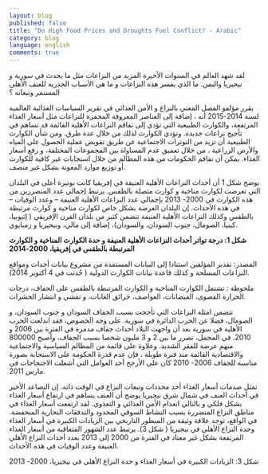 ```yaml
---
layout: blog
published: false
title: "Do High Food Prices and Droughts Fuel Conflict? - Arabic"
category: blog
language: english
comments: true
---
```


لقد شهد العالم في السنوات الأخيرة المزيد من النزاعات مثل ما يحدث في سورية و نيجيريا واليمن. ما الذي يفسر هذه النزاعات و ما هي الأسباب الجذرية للعنف الأهلي المستمر وتبعاته ؟ 

يقرر مؤلفو الفصل المعني بالنزاع و الأمن الغذائي في تقرير السياسات الغذائية العالمية لسنة 2014-2015 أنه ، إضافة إلى 
العناصر المعروفة المحفزة للنزاعات مثل أسعار الغذاء المرتفعة، والكوارث الطبيعية التي تؤدي إلى تفاقم النزاعات الأهلية القائمة قد تساهم في تأجيج نزاعات جديدة. وتؤدي الكوارث لذلك من خلال عدة طرق. ومن شأن الكوارث الطبيعية أن تزيد من التوترات الاجتماعية عن طريق تقويض عملية الحصول على المياه والأرض الزراعية ، من خلال تعميق عدم المساواة بين المجموعات المختلفة، و رفع أسعار الغذاء. يمكن أن تفاقم الحكومات من هذه المظالم من خلال استجابات غير كافية للكوارث أو توزيع موارد المعونة بشكل غير منصف.

يوضح شكل 1 أن أحداث النزاعات الأهلية العنيفة في إفريقيا كانت بوتيرة أعلى في البلدان التي تعرضت لكوارث مناخية    و كوارث متصلة بالطقس. يرتبط إجمالي عدد المتضررين من هذه الكوارث في 2000- 2013 بإجمالي عدد النزاعات الأهلية العنيفة – وعدد الوفيات – في هذه الأحداث. إن البلدان العرضة بشكل خاص لكوارث مناخية و كوارث مرتبطة بالطقس وكذلك النزاعات الأهلية العنيفة تتضمن كثير من بلدان القرن الإفريقي ( إثيوبيا، كينيا، الصومال، جنوب السودان،    والسودان)، إضافة إلى مالي، ونيجيريا و
زمبابوي. 


**شكل 1: درجة تواتر أحداث النزاعات الأهلية العنيفة و حدة الكوارث المناخية و الكوارث المرتبطة بالطقس في إفريقيا، 2000-2014**

المصدر: تقدير المؤلفين استنادا إلى البيانات المستمدة من مشروع بيانات أحداث ومواقع النزاعات المسلحة و كذلك قاعدة بيانات الكوارث الدولية      ( حُدثت في 4 أكتوبر 2014). 

ملحوظة : تشتمل الكوارث المناخية و الكوارث المرتبطة بالطقس على الجفاف، درجات الحرارة القصوى، الفيضانات، العواصف، حرائق الغابات،    و تفشي و انتشار الحشرات.


تتضمن امثلة النزاعات التي تأججت بسبب الجفاف السودان و جنوب السودان، و الصومال، فضلا عن الحرب الدائرة في سورية. على وجه الخصوص، فقد اندلعت الحرب الأهلية  في سورية بعد أن واجهت البلاد أحداث جفاف مدمرة في الفترة بين 2006 و 2010. في المجمل، تضرر ما بين 2 و 3 مليون شخصا بسبب الجفاف، وأصبح 800000 منهم عرضة للفقر الشديد. وعلاوة على قائمة من المظالم السياسية والاجتماعية والاقتصادية القائمة منذ فترة طويلة ،  فإن عدم قدرة الحكومة على الاستجابة بصورة مناسبة  للجفاف 2006- 2010 كان على الأرجح  أحد العوامل التي أشعلت الاحتجاجات في مارس 2011. 

تمثل صدمات أسعار الغذاء أحد محددات وتبعات النزاع في الوقت ذاته. إن التصاعد الأخير في أحداث العنف في شمال شرق نيجيريا يوضح أن العنف يساهم في ارتفاع أسعار الغذاء بشكل فلكي و بالتالي انعدام الأمن الغذائي و التغذوي. لقد ارتفعت أسعار الغذاء في مناطق النزاع المتضررة بسبب النشاط السوقي المحدود والتدفقات التجارية المنخفضة. في الواقع، توجد علاقة وثيقة من المنظور التاريخي بين الزيادات الكبيرة في أسعار الغذاء وحدة النزاع الأهلي في نيجيريا ( شكل 3). يرتبط عدد الشهور المتعاقبة من أسعار الغذاء المرتفعة بشكل غير معتاد في الفترة من 2000 إلى 2013 بعدد أحداث النزاع الأهلي العنيفة وعدد الوفيات في هذه الأحداث. 


شكل 3: الزيادات الكبيرة في أسعار الغذاء و حدة النزاع الأهلي في نيجيريا، 2000- 2013
